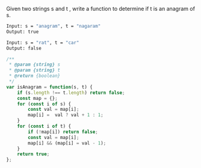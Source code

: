 Given two strings s and t , write a function to determine if t is an anagram of s.

``` bash
Input: s = "anagram", t = "nagaram"
Output: true
```

``` bash
Input: s = "rat", t = "car"
Output: false
```

``` js
/**
 * @param {string} s
 * @param {string} t
 * @return {boolean}
 */
var isAnagram = function(s, t) {
    if (s.length !== t.length) return false;
    const map = {};
    for (const i of s) {
        const val = map[i];
        map[i] =  val ? val + 1 : 1;
    }
    for (const i of t) {
        if (!map[i]) return false;
        const val = map[i];
        map[i] && (map[i] = val - 1);
    }
    return true;
};
```